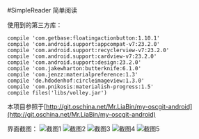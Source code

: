 #SimpleReader 简单阅读

使用到的第三方库：  

    compile 'com.getbase:floatingactionbutton:1.10.1'
    compile 'com.android.support:appcompat-v7:23.2.0'
    compile 'com.android.support:recyclerview-v7:23.2.0'
    compile 'com.android.support:cardview-v7:23.2.0'
    compile 'com.android.support:design:23.2.0'
    compile 'com.jakewharton:butterknife:6.1.0'
    compile 'com.jenzz:materialpreference:1.3'
    compile 'de.hdodenhof:circleimageview:1.3.0'
    compile 'com.pnikosis:materialish-progress:1.5'
    compile files('libs/volley.jar')

本项目参照于[http://git.oschina.net/Mr.LiaBin/my-oscgit-android](http://git.oschina.net/Mr.LiaBin/my-oscgit-android)

界面截图：
![截图1](http://git.oschina.net/uploads/images/2016/0620/224606_259fa2d7_24648.png "截图1")
![截图2](http://git.oschina.net/uploads/images/2016/0620/224625_4d7444a8_24648.png "截图2")
![截图3](http://git.oschina.net/uploads/images/2016/0620/224640_edafc6ac_24648.png "截图3")
![截图4](http://git.oschina.net/uploads/images/2016/0620/224652_598088b8_24648.png "截图4")
![截图5](http://git.oschina.net/uploads/images/2016/0620/224706_5a258957_24648.png "截图5")
